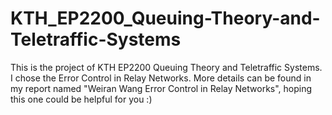 # KTH_EP2200_Queuing-Theory-and-Teletraffic-Systems
This is the project of KTH EP2200 Queuing Theory and Teletraffic Systems. I chose the Error Control in Relay Networks.
More details can be found in my report named "Weiran Wang Error Control in Relay Networks", hoping this one could be helpful for you :)
